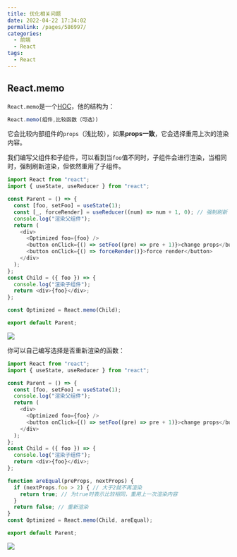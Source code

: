 ```yaml
---
title: 优化相关问题
date: 2022-04-22 17:34:02
permalink: /pages/586997/
categories:
  - 前端
  - React
tags:
  - React
---
```




## React.memo

`React.memo`是一个[HOC](/pages/1aa093/)，他的结构为：

```js
React.memo(组件,比较函数（可选）)
```

它会比较内部组件的`props`（浅比较），如果**props一致**，它会选择重用上次的渲染内容。

我们编写父组件和子组件，可以看到当`foo`值不同时，子组件会进行渲染，当相同时，强制刷新渲染，但依然重用了子组件。

```javascript
import React from "react";
import { useState, useReducer } from "react";

const Parent = () => {
  const [foo, setFoo] = useState(1);
  const [_, forceRender] = useReducer((num) => num + 1, 0); // 强制刷新
  console.log("渲染父组件");
  return (
    <div>
      <Optimized foo={foo} />
      <button onClick={() => setFoo((pre) => pre + 1)}>change props</button>
      <button onClick={() => forceRender()}>force render</button>
    </div>
  );
};
const Child = ({ foo }) => {
  console.log("渲染子组件");
  return <div>{foo}</div>;
};

const Optimized = React.memo(Child);

export default Parent;

```

![](https://linyc.oss-cn-beijing.aliyuncs.com/memo.gif)

你可以自己编写选择是否重新渲染的函数：

```javascript
import React from "react";
import { useState, useReducer } from "react";

const Parent = () => {
  const [foo, setFoo] = useState(1);
  console.log("渲染父组件");
  return (
    <div>
      <Optimized foo={foo} />
      <button onClick={() => setFoo((pre) => pre + 1)}>change props</button>
    </div>
  );
};
const Child = ({ foo }) => {
  console.log("渲染子组件");
  return <div>{foo}</div>;
};

function areEqual(preProps, nextProps) {
  if (nextProps.foo > 2) { // 大于2就不再渲染
    return true; // 为true时表示比较相同，重用上一次渲染内容
  }
  return false; // 重新渲染
}
const Optimized = React.memo(Child, areEqual);

export default Parent;

```

![](https://linyc.oss-cn-beijing.aliyuncs.com/meomo2.gif)
